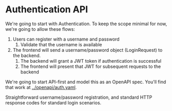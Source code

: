 # Authentication API

We're going to start with Authentication. To keep the scope minimal for now, we're going to allow these flows: 

1. Users can register with a username and password
    1. Validate that the username is available
2. The frontend will send a username/password object (LoginRequest) to the backend. 
    1. The backend will grant a JWT token if authentication is successful
    2. The frontend will present that JWT for subsequent requests to the backend

We're going to start API-first and model this as an OpenAPI spec. You'll find that work at [../openapi/auth.yaml](../openapi/auth.yaml). 

Straightforward username/password registration, and standard HTTP response codes for standard login scenarios.
